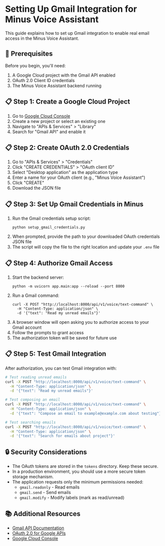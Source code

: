 # Setting Up Gmail Integration for Minus Voice Assistant

This guide explains how to set up Gmail integration to enable real email access in the Minus Voice Assistant.

## 🔑 Prerequisites

Before you begin, you'll need:

1. A Google Cloud project with the Gmail API enabled
2. OAuth 2.0 Client ID credentials
3. The Minus Voice Assistant backend running

## 📋 Step 1: Create a Google Cloud Project

1. Go to [Google Cloud Console](https://console.cloud.google.com/)
2. Create a new project or select an existing one
3. Navigate to "APIs & Services" > "Library"
4. Search for "Gmail API" and enable it

## 📋 Step 2: Create OAuth 2.0 Credentials

1. Go to "APIs & Services" > "Credentials"
2. Click "CREATE CREDENTIALS" > "OAuth client ID"
3. Select "Desktop application" as the application type
4. Enter a name for your OAuth client (e.g., "Minus Voice Assistant")
5. Click "CREATE"
6. Download the JSON file

## 📋 Step 3: Set Up Gmail Credentials in Minus

1. Run the Gmail credentials setup script:
   ```
   python setup_gmail_credentials.py
   ```
2. When prompted, provide the path to your downloaded OAuth credentials JSON file
3. The script will copy the file to the right location and update your `.env` file

## 📋 Step 4: Authorize Gmail Access

1. Start the backend server:
   ```
   python -m uvicorn app.main:app --reload --port 8000
   ```
2. Run a Gmail command:
   ```
   curl -X POST "http://localhost:8000/api/v1/voice/text-command" \
     -H "Content-Type: application/json" \
     -d '{"text": "Read my unread emails"}'
   ```
3. A browser window will open asking you to authorize access to your Gmail account
4. Follow the prompts to grant access
5. The authorization token will be saved for future use

## 📋 Step 5: Test Gmail Integration

After authorization, you can test Gmail integration with:

```bash
# Test reading unread emails
curl -X POST "http://localhost:8000/api/v1/voice/text-command" \
  -H "Content-Type: application/json" \
  -d '{"text": "Read my unread emails"}'

# Test composing an email
curl -X POST "http://localhost:8000/api/v1/voice/text-command" \
  -H "Content-Type: application/json" \
  -d '{"text": "Compose an email to example@example.com about testing"}'

# Test searching emails
curl -X POST "http://localhost:8000/api/v1/voice/text-command" \
  -H "Content-Type: application/json" \
  -d '{"text": "Search for emails about project"}'
```

## 🔒 Security Considerations

- The OAuth tokens are stored in the `tokens` directory. Keep these secure.
- In a production environment, you should use a more secure token storage mechanism.
- The application requests only the minimum permissions needed:
  - `gmail.readonly` - Read emails
  - `gmail.send` - Send emails
  - `gmail.modify` - Modify labels (mark as read/unread)

## 📚 Additional Resources

- [Gmail API Documentation](https://developers.google.com/gmail/api)
- [OAuth 2.0 for Google APIs](https://developers.google.com/identity/protocols/oauth2)
- [Google Cloud Console](https://console.cloud.google.com/) 